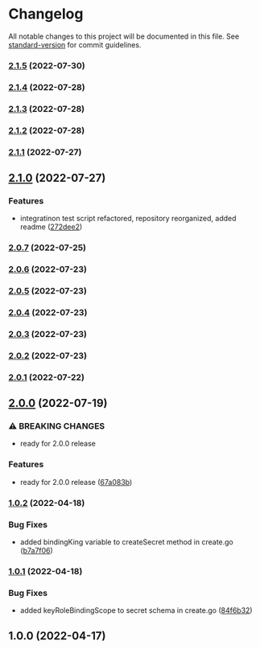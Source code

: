 # Changelog

All notable changes to this project will be documented in this file. See [standard-version](https://github.com/conventional-changelog/standard-version) for commit guidelines.

### [2.1.5](https://github.com/nodis-com-br/vault-k8s-secrets-engine/compare/v2.1.4...v2.1.5) (2022-07-30)

### [2.1.4](https://github.com/nodis-com-br/vault-k8s-secrets-engine/compare/v2.1.3...v2.1.4) (2022-07-28)

### [2.1.3](https://github.com/nodis-com-br/vault-k8s-secrets-engine/compare/v2.1.2...v2.1.3) (2022-07-28)

### [2.1.2](https://github.com/nodis-com-br/vault-k8s-secrets-engine/compare/v2.1.1...v2.1.2) (2022-07-28)

### [2.1.1](https://github.com/nodis-com-br/vault-k8s-secrets-engine/compare/v2.1.0...v2.1.1) (2022-07-27)

## [2.1.0](https://github.com/nodis-com-br/vault-k8s-secrets-engine/compare/v2.0.7...v2.1.0) (2022-07-27)


### Features

* integratinon test script refactored, repository reorganized, added readme ([272dee2](https://github.com/nodis-com-br/vault-k8s-secrets-engine/commit/272dee2bd3d7372d095d05b9245397eec6c3b249))

### [2.0.7](https://github.com/nodis-com-br/vault-k8s-secrets-engine/compare/v2.0.6...v2.0.7) (2022-07-25)

### [2.0.6](https://github.com/nodis-com-br/vault-k8s-secrets-engine/compare/v2.0.5...v2.0.6) (2022-07-23)

### [2.0.5](https://github.com/nodis-com-br/vault-k8s-secrets-engine/compare/v2.0.4...v2.0.5) (2022-07-23)

### [2.0.4](https://github.com/nodis-com-br/vault-k8s-secrets-engine/compare/v2.0.3...v2.0.4) (2022-07-23)

### [2.0.3](https://github.com/nodis-com-br/vault-k8s-secrets-engine/compare/v2.0.2...v2.0.3) (2022-07-23)

### [2.0.2](https://github.com/nodis-com-br/vault-k8s-secrets-engine/compare/v2.0.1...v2.0.2) (2022-07-23)

### [2.0.1](https://github.com/nodis-com-br/vault-k8s-secrets-engine/compare/v2.0.0...v2.0.1) (2022-07-22)

## [2.0.0](https://github.com/nodis-com-br/vault-k8s-secrets-engine/compare/v1.0.2...v2.0.0) (2022-07-19)


### ⚠ BREAKING CHANGES

* ready for 2.0.0 release

### Features

* ready for 2.0.0 release ([67a083b](https://github.com/nodis-com-br/vault-k8s-secrets-engine/commit/67a083b35c3ff084b3e2c1eb3002ae6a4b0fecc1))

### [1.0.2](https://github.com/nodis-com-br/vp_kubernetes_secret_engine/compare/v1.0.1...v1.0.2) (2022-04-18)


### Bug Fixes

* added bindingKing variable to createSecret method in create.go ([b7a7f06](https://github.com/nodis-com-br/vp_kubernetes_secret_engine/commit/b7a7f0678497d55c2be6fc27efd592ed174bffae))

### [1.0.1](https://github.com/nodis-com-br/vp_kubernetes_secret_engine/compare/v1.0.0...v1.0.1) (2022-04-18)


### Bug Fixes

* added keyRoleBindingScope to secret schema in create.go ([84f6b32](https://github.com/nodis-com-br/vp_kubernetes_secret_engine/commit/84f6b32c2f5ab4560e2adde70203da9fdd648922))

## 1.0.0 (2022-04-17)
